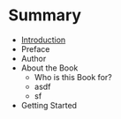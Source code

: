 # Summary

* [Introduction](README.md)
* Preface
* Author
* About the Book
   * Who is this Book for?
   * asdf
   * sf
* Getting Started

